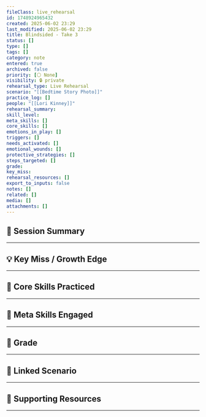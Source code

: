 ```yaml
---
fileClass: live_rehearsal
id: 1748924965432
created: 2025-06-02 23:29
last_modified: 2025-06-02 23:29
title: Blindsided - Take 3
status: []
type: []
tags: []
category: note
entered: true
archived: false
priority: [⚪ None]
visibility: 🔒 private
rehearsal_type: Live Rehearsal
scenario: "[[Bedtime Story Photo]]"
practice_log: []
people: "[[Lori Kinney]]"
rehearsal_summary: 
skill_level: 
meta_skills: []
core_skills: []
emotions_in_play: []
triggers: []
needs_activated: []
emotional_wounds: []
protective_strategies: []
steps_targeted: []
grade: 
key_miss: 
rehearsal_resources: []
export_to_inputs: false
notes: []
related: []
media: []
attachments: []
---
```


## 📝 Session Summary  
---  

## 💡 Key Miss / Growth Edge  
---  

## 🧠 Core Skills Practiced  
---  

## 🧭 Meta Skills Engaged  
---  

## 🎯 Grade  
---  

## 📎 Linked Scenario  
---  

## 🔗 Supporting Resources  
---  

